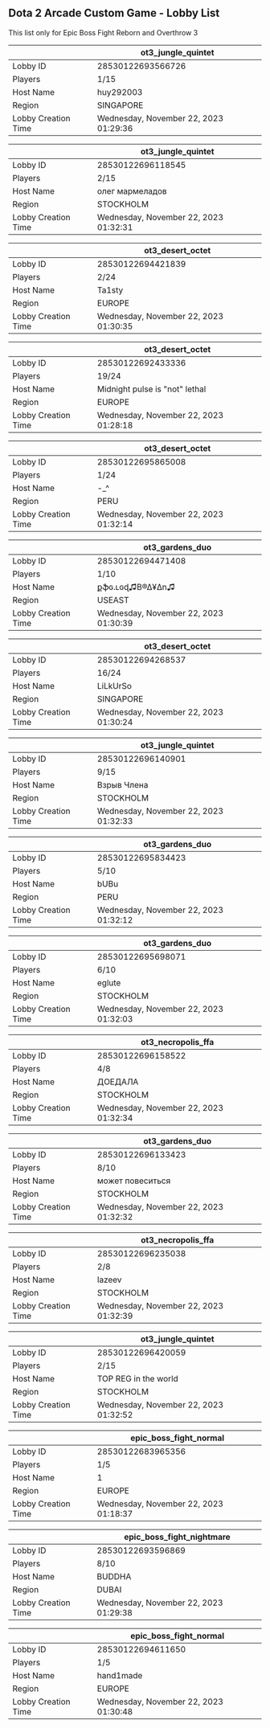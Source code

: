 ## Dota 2 Arcade Custom Game - Lobby List

This list only for Epic Boss Fight Reborn and Overthrow 3

|  | ot3_jungle_quintet |
| ------ | ------ |
| Lobby ID | 28530122693566726 |
| Players | 1/15 |
| Host Name | huy292003 |
| Region | SINGAPORE |
| Lobby Creation Time | Wednesday, November 22, 2023 01:29:36 |


|  | ot3_jungle_quintet |
| ------ | ------ |
| Lobby ID | 28530122696118545 |
| Players | 2/15 |
| Host Name | олег мармеладов |
| Region | STOCKHOLM |
| Lobby Creation Time | Wednesday, November 22, 2023 01:32:31 |


|  | ot3_desert_octet |
| ------ | ------ |
| Lobby ID | 28530122694421839 |
| Players | 2/24 |
| Host Name | Ta1sty |
| Region | EUROPE |
| Lobby Creation Time | Wednesday, November 22, 2023 01:30:35 |


|  | ot3_desert_octet |
| ------ | ------ |
| Lobby ID | 28530122692433336 |
| Players | 19/24 |
| Host Name | Midnight pulse is "not" lethal |
| Region | EUROPE |
| Lobby Creation Time | Wednesday, November 22, 2023 01:28:18 |


|  | ot3_desert_octet |
| ------ | ------ |
| Lobby ID | 28530122695865008 |
| Players | 1/24 |
| Host Name | -_^ |
| Region | PERU |
| Lobby Creation Time | Wednesday, November 22, 2023 01:32:14 |


|  | ot3_gardens_duo |
| ------ | ------ |
| Lobby ID | 28530122694471408 |
| Players | 1/10 |
| Host Name | քֆɢ.ʟɢɖ♫B®∆¥∆n♫ |
| Region | USEAST |
| Lobby Creation Time | Wednesday, November 22, 2023 01:30:39 |


|  | ot3_desert_octet |
| ------ | ------ |
| Lobby ID | 28530122694268537 |
| Players | 16/24 |
| Host Name | LiLkUrSo |
| Region | SINGAPORE |
| Lobby Creation Time | Wednesday, November 22, 2023 01:30:24 |


|  | ot3_jungle_quintet |
| ------ | ------ |
| Lobby ID | 28530122696140901 |
| Players | 9/15 |
| Host Name | Взрыв Члена |
| Region | STOCKHOLM |
| Lobby Creation Time | Wednesday, November 22, 2023 01:32:33 |


|  | ot3_gardens_duo |
| ------ | ------ |
| Lobby ID | 28530122695834423 |
| Players | 5/10 |
| Host Name | bUBu |
| Region | PERU |
| Lobby Creation Time | Wednesday, November 22, 2023 01:32:12 |


|  | ot3_gardens_duo |
| ------ | ------ |
| Lobby ID | 28530122695698071 |
| Players | 6/10 |
| Host Name | eglute |
| Region | STOCKHOLM |
| Lobby Creation Time | Wednesday, November 22, 2023 01:32:03 |


|  | ot3_necropolis_ffa |
| ------ | ------ |
| Lobby ID | 28530122696158522 |
| Players | 4/8 |
| Host Name | ДОЕДАЛА |
| Region | STOCKHOLM |
| Lobby Creation Time | Wednesday, November 22, 2023 01:32:34 |


|  | ot3_gardens_duo |
| ------ | ------ |
| Lobby ID | 28530122696133423 |
| Players | 8/10 |
| Host Name | может повеситься |
| Region | STOCKHOLM |
| Lobby Creation Time | Wednesday, November 22, 2023 01:32:32 |


|  | ot3_necropolis_ffa |
| ------ | ------ |
| Lobby ID | 28530122696235038 |
| Players | 2/8 |
| Host Name | lazeev |
| Region | STOCKHOLM |
| Lobby Creation Time | Wednesday, November 22, 2023 01:32:39 |


|  | ot3_jungle_quintet |
| ------ | ------ |
| Lobby ID | 28530122696420059 |
| Players | 2/15 |
| Host Name | TOP REG in the world |
| Region | STOCKHOLM |
| Lobby Creation Time | Wednesday, November 22, 2023 01:32:52 |


|  | epic_boss_fight_normal |
| ------ | ------ |
| Lobby ID | 28530122683965356 |
| Players | 1/5 |
| Host Name | 1 |
| Region | EUROPE |
| Lobby Creation Time | Wednesday, November 22, 2023 01:18:37 |


|  | epic_boss_fight_nightmare |
| ------ | ------ |
| Lobby ID | 28530122693596869 |
| Players | 8/10 |
| Host Name | BUDDHA |
| Region | DUBAI |
| Lobby Creation Time | Wednesday, November 22, 2023 01:29:38 |


|  | epic_boss_fight_normal |
| ------ | ------ |
| Lobby ID | 28530122694611650 |
| Players | 1/5 |
| Host Name | hand1made |
| Region | EUROPE |
| Lobby Creation Time | Wednesday, November 22, 2023 01:30:48 |



